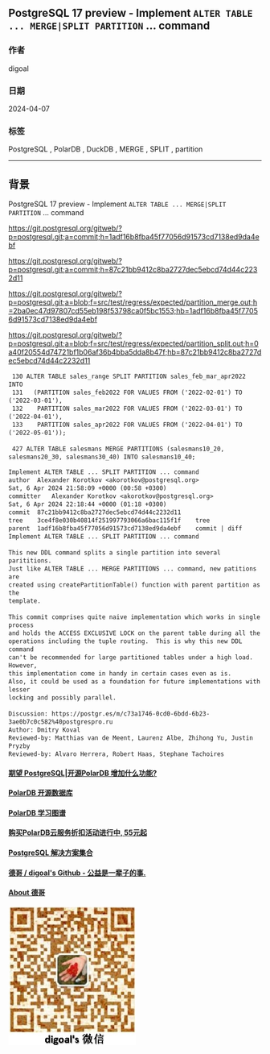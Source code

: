 ## PostgreSQL 17 preview - Implement `ALTER TABLE ... MERGE|SPLIT PARTITION` ... command  
                                                                                                              
### 作者                                                                                                              
digoal                                                                                                              
                                                                                                              
### 日期                                                                                                              
2024-04-07                                                                                                    
                                                                                                              
### 标签                                                                                                              
PostgreSQL , PolarDB , DuckDB , MERGE , SPLIT , partition   
                                                                                                              
----                                                                                                              
                                                                                                              
## 背景      
PostgreSQL 17 preview - Implement `ALTER TABLE ... MERGE|SPLIT PARTITION` ... command  
  
https://git.postgresql.org/gitweb/?p=postgresql.git;a=commit;h=1adf16b8fba45f77056d91573cd7138ed9da4ebf  
  
https://git.postgresql.org/gitweb/?p=postgresql.git;a=commit;h=87c21bb9412c8ba2727dec5ebcd74d44c2232d11  
  
https://git.postgresql.org/gitweb/?p=postgresql.git;a=blob;f=src/test/regress/expected/partition_merge.out;h=2ba0ec47d97807cd55eb198f53798ca0f5bc1553;hb=1adf16b8fba45f77056d91573cd7138ed9da4ebf  
  
https://git.postgresql.org/gitweb/?p=postgresql.git;a=blob;f=src/test/regress/expected/partition_split.out;h=0a40f20554d74721bf1b06af36b4bba5dda8b47f;hb=87c21bb9412c8ba2727dec5ebcd74d44c2232d11  
    
```  
 130 ALTER TABLE sales_range SPLIT PARTITION sales_feb_mar_apr2022 INTO  
 131   (PARTITION sales_feb2022 FOR VALUES FROM ('2022-02-01') TO ('2022-03-01'),  
 132    PARTITION sales_mar2022 FOR VALUES FROM ('2022-03-01') TO ('2022-04-01'),  
 133    PARTITION sales_apr2022 FOR VALUES FROM ('2022-04-01') TO ('2022-05-01'));  
  
 427 ALTER TABLE salesmans MERGE PARTITIONS (salesmans10_20, salesmans20_30, salesmans30_40) INTO salesmans10_40;   
```  
  
```  
Implement ALTER TABLE ... SPLIT PARTITION ... command  
author	Alexander Korotkov <akorotkov@postgresql.org>	  
Sat, 6 Apr 2024 21:58:09 +0000 (00:58 +0300)  
committer	Alexander Korotkov <akorotkov@postgresql.org>	  
Sat, 6 Apr 2024 22:18:44 +0000 (01:18 +0300)  
commit	87c21bb9412c8ba2727dec5ebcd74d44c2232d11  
tree	3ce4f8e030b40814f251997793066a6bac115f1f	tree  
parent	1adf16b8fba45f77056d91573cd7138ed9da4ebf	commit | diff  
Implement ALTER TABLE ... SPLIT PARTITION ... command  
  
This new DDL command splits a single partition into several parititions.  
Just like ALTER TABLE ... MERGE PARTITIONS ... command, new patitions are  
created using createPartitionTable() function with parent partition as the  
template.  
  
This commit comprises quite naive implementation which works in single process  
and holds the ACCESS EXCLUSIVE LOCK on the parent table during all the  
operations including the tuple routing.  This is why this new DDL command  
can't be recommended for large partitioned tables under a high load.  However,  
this implementation come in handy in certain cases even as is.  
Also, it could be used as a foundation for future implementations with lesser  
locking and possibly parallel.  
  
Discussion: https://postgr.es/m/c73a1746-0cd0-6bdd-6b23-3ae0b7c0c582%40postgrespro.ru  
Author: Dmitry Koval  
Reviewed-by: Matthias van de Meent, Laurenz Albe, Zhihong Yu, Justin Pryzby  
Reviewed-by: Alvaro Herrera, Robert Haas, Stephane Tachoires  
```  
  
  
#### [期望 PostgreSQL|开源PolarDB 增加什么功能?](https://github.com/digoal/blog/issues/76 "269ac3d1c492e938c0191101c7238216")
  
  
#### [PolarDB 开源数据库](https://openpolardb.com/home "57258f76c37864c6e6d23383d05714ea")
  
  
#### [PolarDB 学习图谱](https://www.aliyun.com/database/openpolardb/activity "8642f60e04ed0c814bf9cb9677976bd4")
  
  
#### [购买PolarDB云服务折扣活动进行中, 55元起](https://www.aliyun.com/activity/new/polardb-yunparter?userCode=bsb3t4al "e0495c413bedacabb75ff1e880be465a")
  
  
#### [PostgreSQL 解决方案集合](../201706/20170601_02.md "40cff096e9ed7122c512b35d8561d9c8")
  
  
#### [德哥 / digoal's Github - 公益是一辈子的事.](https://github.com/digoal/blog/blob/master/README.md "22709685feb7cab07d30f30387f0a9ae")
  
  
#### [About 德哥](https://github.com/digoal/blog/blob/master/me/readme.md "a37735981e7704886ffd590565582dd0")
  
  
![digoal's wechat](../pic/digoal_weixin.jpg "f7ad92eeba24523fd47a6e1a0e691b59")
  
